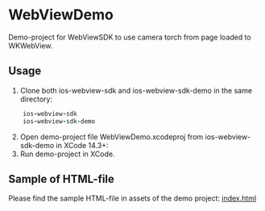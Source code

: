 # WebViewDemo

Demo-project for WebViewSDK to use camera torch from page loaded to WKWebView.

## Usage
1. Clone both ios-webview-sdk and ios-webview-sdk-demo in the same directory:
```ruby
    ios-webview-sdk
    ios-webview-sdk-demo
```
2. Open demo-project file WebViewDemo.xcodeproj from ios-webview-sdk-demo in XCode 14.3+:
3. Run demo-project in XCode.

## Sample of HTML-file
Please find the sample HTML-file in assets of the demo project: [index.html](https://github.com/Transported-Labs/ios-webview-sdk-demo/blob/main/WebViewDemo/Resources/index.html)
